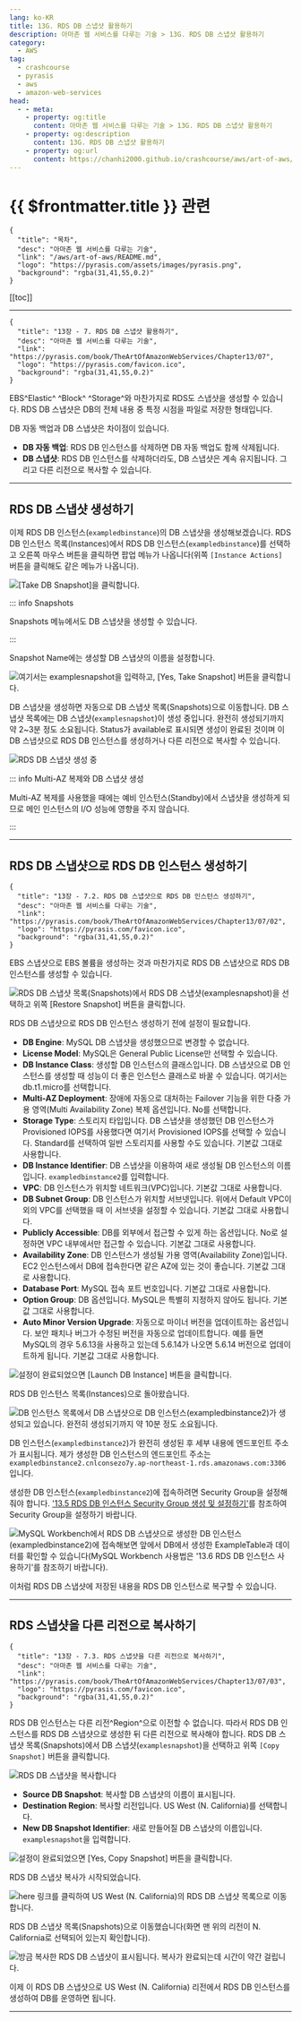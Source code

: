 ```yaml
---
lang: ko-KR
title: 13G. RDS DB 스냅샷 활용하기
description: 아마존 웹 서비스를 다루는 기술 > 13G. RDS DB 스냅샷 활용하기
category:
  - AWS
tag: 
  - crashcourse
  - pyrasis
  - aws 
  - amazon-web-services
head:
  - - meta:
    - property: og:title
      content: 아마존 웹 서비스를 다루는 기술 > 13G. RDS DB 스냅샷 활용하기
    - property: og:description
      content: 13G. RDS DB 스냅샷 활용하기
    - property: og:url
      content: https://chanhi2000.github.io/crashcourse/aws/art-of-aws/13G.html
---
```


# {{ $frontmatter.title }} 관련

```component VPCard
{
  "title": "목차",
  "desc": "아마존 웹 서비스를 다루는 기술",
  "link": "/aws/art-of-aws/README.md",
  "logo": "https://pyrasis.com/assets/images/pyrasis.png",
  "background": "rgba(31,41,55,0.2)"
}
```

[[toc]]

---

```component VPCard
{
  "title": "13장 - 7. RDS DB 스냅샷 활용하기",
  "desc": "아마존 웹 서비스를 다루는 기술",
  "link": "https://pyrasis.com/book/TheArtOfAmazonWebServices/Chapter13/07",
  "logo": "https://pyrasis.com/favicon.ico",
  "background": "rgba(31,41,55,0.2)"
}
```

EBS^Elastic^ ^Block^ ^Storage^와 마찬가지로 RDS도 스냅샷을 생성할 수 있습니다. RDS DB 스냅샷은 DB의 전체 내용 중 특정 시점을 파일로 저장한 형태입니다.

DB 자동 백업과 DB 스냅샷은 차이점이 있습니다.

- **DB 자동 백업**: RDS DB 인스턴스를 삭제하면 DB 자동 백업도 함께 삭제됩니다.
- **DB 스냅샷**: RDS DB 인스턴스를 삭제하더라도, DB 스냅샷은 계속 유지됩니다. 그리고 다른 리전으로 복사할 수 있습니다.

---

## RDS DB 스냅샷 생성하기

이제 RDS DB 인스턴스(`exampledbinstance`)의 DB 스냅샷을 생성해보겠습니다. RDS DB 인스턴스 목록(Instances)에서 RDS DB 인스턴스(`exampledbinstance`)를 선택하고 오른쪽 마우스 버튼을 클릭하면 팝업 메뉴가 나옵니다(위쪽 <FontIcon icon="iconfont icon-select"/>`[Instance Actions]` 버튼을 클릭해도 같은 메뉴가 나옵니다).

![<FontIcon icon="iconfont icon-select"/>`[Take DB Snapshot]`을 클릭합니다.](https://pyrasis.com/assets/images/TheArtOfAmazonWebServicesChapter13/33_.png)

::: info Snapshots

Snapshots 메뉴에서도 DB 스냅샷을 생성할 수 있습니다.

:::

Snapshot Name에는 생성할 DB 스냅샷의 이름을 설정합니다.

![여기서는 `examplesnapshot`을 입력하고, <FontIcon icon="iconfont icon-select"/>`[Yes, Take Snapshot]` 버튼을 클릭합니다.](https://pyrasis.com/assets/images/TheArtOfAmazonWebServicesChapter13/34_.png)

DB 스냅샷을 생성하면 자동으로 DB 스냅샷 목록(Snapshots)으로 이동합니다. DB 스냅샷 목록에는 DB 스냅샷(`examplesnapshot`)이 생성 중입니다. 완전히 생성되기까지 약 2~3분 정도 소요됩니다. Status가 available로 표시되면 생성이 완료된 것이며 이 DB 스냅샷으로 RDS DB 인스턴스를 생성하거나 다른 리전으로 복사할 수 있습니다.

![RDS DB 스냅샷 생성 중](https://pyrasis.com/assets/images/TheArtOfAmazonWebServicesChapter13/35_.png)

::: info Multi-AZ 복제와 DB 스냅샷 생성

Multi-AZ 복제를 사용했을 때에는 예비 인스턴스(Standby)에서 스냅샷을 생성하게 되므로 메인 인스턴스의 I/O 성능에 영향을 주지 않습니다.

:::

---

## RDS DB 스냅샷으로 RDS DB 인스턴스 생성하기

```component VPCard
{
  "title": "13장 - 7.2. RDS DB 스냅샷으로 RDS DB 인스턴스 생성하기",
  "desc": "아마존 웹 서비스를 다루는 기술",
  "link": "https://pyrasis.com/book/TheArtOfAmazonWebServices/Chapter13/07/02",
  "logo": "https://pyrasis.com/favicon.ico",
  "background": "rgba(31,41,55,0.2)"
}
```

EBS 스냅샷으로 EBS 볼륨을 생성하는 것과 마찬가지로 RDS DB 스냅샷으로 RDS DB 인스턴스를 생성할 수 있습니다.

![RDS DB 스냅샷 목록(Snapshots)에서 RDS DB 스냅샷(`examplesnapshot`)을 선택하고 위쪽 <FontIcon icon="iconfont icon-select"/>`[Restore Snapshot]` 버튼을 클릭합니다.](https://pyrasis.com/assets/images/TheArtOfAmazonWebServicesChapter13/36_.png)

RDS DB 스냅샷으로 RDS DB 인스턴스 생성하기 전에 설정이 필요합니다.

- **DB Engine**: MySQL DB 스냅샷을 생성했으므로 변경할 수 없습니다.
- **License Model**: <FontIcon icon="iconfont icon-mysql"/>MySQL은 General Public License만 선택할 수 있습니다.
- **DB Instance Class**: 생성할 DB 인스턴스의 클래스입니다. DB 스냅샷으로 DB 인스턴스를 생성할 때 성능이 더 좋은 인스턴스 클래스로 바꿀 수 있습니다. 여기서는 db.t1.micro를 선택합니다.
- **Multi-AZ Deployment**: 장애에 자동으로 대처하는 Failover 기능을 위한 다중 가용 영역(Multi Availability Zone) 복제 옵션입니다. No를 선택합니다.
- **Storage Type**: 스토리지 타입입니다. DB 스냅샷을 생성했던 DB 인스턴스가 Provisioned IOPS를 사용했다면 여기서 Provisioned IOPS를 선택할 수 있습니다. Standard를 선택하여 일반 스토리지를 사용할 수도 있습니다. 기본값 그대로 사용합니다.
- **DB Instance Identifier**: DB 스냅샷을 이용하여 새로 생성될 DB 인스턴스의 이름입니다. `exampledbinstance2`를 입력합니다.
- **VPC**: DB 인스턴스가 위치할 네트워크(VPC)입니다. 기본값 그대로 사용합니다.
- **DB Subnet Group**: DB 인스턴스가 위치할 서브넷입니다. 위에서 Default VPC이외의 VPC를 선택했을 때 이 서브넷을 설정할 수 있습니다. 기본값 그대로 사용합니다.
- **Publicly Accessible**: DB를 외부에서 접근할 수 있게 하는 옵션입니다. No로 설정하면 VPC 내부에서만 접근할 수 있습니다. 기본값 그대로 사용합니다.
- **Availability Zone**: DB 인스턴스가 생성될 가용 영역(Availability Zone)입니다. EC2 인스턴스에서 DB에 접속한다면 같은 AZ에 있는 것이 좋습니다. 기본값 그대로 사용합니다.
- **Database Port**: <FontIcon icon="iconfont icon-mysql"/>MySQL 접속 포트 번호입니다. 기본값 그대로 사용합니다.
- **Option Group**: DB 옵션입니다. <FontIcon icon="iconfont icon-mysql"/>MySQL은 특별히 지정하지 않아도 됩니다. 기본값 그대로 사용합니다.
- **Auto Minor Version Upgrade**: 자동으로 마이너 버전을 업데이트하는 옵션입니다. 보안 패치나 버그가 수정된 버전을 자동으로 업데이트합니다. 예를 들면 MySQL의 경우 5.6.13을 사용하고 있는데 5.6.14가 나오면 5.6.14 버전으로 업데이트하게 됩니다. 기본값 그대로 사용합니다.

![설정이 완료되었으면 <FontIcon icon="iconfont icon-select"/>`[Launch DB Instance]` 버튼을 클릭합니다.](https://pyrasis.com/assets/images/TheArtOfAmazonWebServicesChapter13/37_.png)

RDS DB 인스턴스 목록(Instances)으로 돌아왔습니다.

![DB 인스턴스 목록에서 DB 스냅샷으로 DB 인스턴스(`exampledbinstance2`)가 생성되고 있습니다. 완전히 생성되기까지 약 10분 정도 소요됩니다.](https://pyrasis.com/assets/images/TheArtOfAmazonWebServicesChapter13/38_.png)

DB 인스턴스(`exampledbinstance2`)가 완전히 생성된 후 세부 내용에 엔드포인트 주소가 표시됩니다. 제가 생성한 DB 인스턴스의 엔드포인트 주소는 <FontIcon icon="fas fa-globe"/>`exampledbinstance2.cnlconsezo7y.ap-northeast-1.rds.amazonaws.com:3306`입니다.

생성한 DB 인스턴스(`exampledbinstance2`)에 접속하려면 Security Group을 설정해줘야 합니다. ['13.5 RDS DB 인스턴스 Security Group 생성 및 설정하기'](13E.md)를 참조하여 Security Group을 설정하기 바랍니다.

![MySQL Workbench에서 RDS DB 스냅샷으로 생성한 DB 인스턴스(`exampledbinstance2`)에 접속해보면 앞에서 DB에서 생성한 ExampleTable과 데이터를 확인할 수 있습니다(MySQL Workbench 사용법은 ['13.6 RDS DB 인스턴스 사용하기'](13F.md)를 참조하기 바랍니다).](https://pyrasis.com/assets/images/TheArtOfAmazonWebServicesChapter13/39_.png)

이처럼 RDS DB 스냅샷에 저장된 내용을 RDS DB 인스턴스로 복구할 수 있습니다.

---

## RDS 스냅샷을 다른 리전으로 복사하기

```component VPCard
{
  "title": "13장 - 7.3. RDS 스냅샷을 다른 리전으로 복사하기",
  "desc": "아마존 웹 서비스를 다루는 기술",
  "link": "https://pyrasis.com/book/TheArtOfAmazonWebServices/Chapter13/07/03",
  "logo": "https://pyrasis.com/favicon.ico",
  "background": "rgba(31,41,55,0.2)"
}
```

RDS DB 인스턴스는 다른 리전^Region^으로 이전할 수 없습니다. 따라서 RDS DB 인스턴스를 RDS DB 스냅샷으로 생성한 뒤 다른 리전으로 복사해야 합니다. RDS DB 스냅샷 목록(Snapshots)에서 DB 스냅샷(`examplesnapshot`)을 선택하고 위쪽 <FontIcon icon="iconfont icon-select"/>`[Copy Snapshot]` 버튼을 클릭합니다.

![RDS DB 스냅샷을 복사합니다](https://pyrasis.com/assets/images/TheArtOfAmazonWebServicesChapter13/40_.png)

- **Source DB Snapshot**: 복사할 DB 스냅샷의 이름이 표시됩니다.
- **Destination Region**: 복사할 리전입니다. US West (N. California)를 선택합니다.
- **New DB Snapshot Identifier**: 새로 만들어질 DB 스냅샷의 이름입니다. `examplesnapshot`을 입력합니다.

![설정이 완료되었으면 <FontIcon icon="iconfont icon-select"/>`[Yes, Copy Snapshot]` 버튼을 클릭합니다.](https://pyrasis.com/assets/images/TheArtOfAmazonWebServicesChapter13/41_.png)

RDS DB 스냅샷 복사가 시작되었습니다. 

![<FontIcon icon="fas fa-globe"/>`here` 링크를 클릭하여 US West (N. California)의 RDS DB 스냅샷 목록으로 이동합니다.](https://pyrasis.com/assets/images/TheArtOfAmazonWebServicesChapter13/42_.png)

RDS DB 스냅샷 목록(Snapshots)으로 이동했습니다(화면 맨 위의 리전이 N. California로 선택되어 있는지 확인합니다).

![방금 복사한 RDS DB 스냅샷이 표시됩니다. 복사가 완료되는데 시간이 약간 걸립니다.](https://pyrasis.com/assets/images/TheArtOfAmazonWebServicesChapter13/43_.png)

이제 이 RDS DB 스냅샷으로 US West (N. California) 리전에서 RDS DB 인스턴스를 생성하여 DB를 운영하면 됩니다.

---

